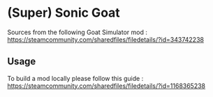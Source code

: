 # (Super) Sonic Goat

Sources from the following Goat Simulator mod : https://steamcommunity.com/sharedfiles/filedetails/?id=343742238

## Usage

To build a mod locally please follow this guide : https://steamcommunity.com/sharedfiles/filedetails/?id=1168365238